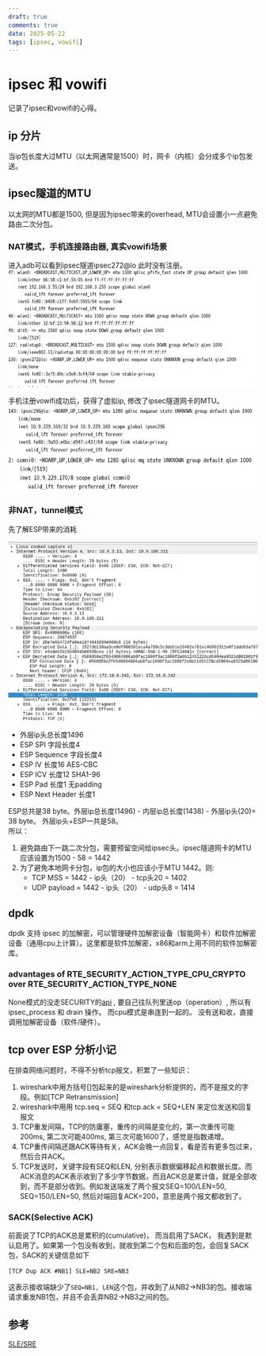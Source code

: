 ```yaml
---
draft: true
comments: true
date: 2025-05-22
tags: [ipsec, vowifi]
---
```


# ipsec 和 vowifi
记录了ipsec和vowifi的心得。

## ip 分片
当ip包长度大过MTU（以太网通常是1500）时，网卡（内核）会分成多个ip包发送。

## ipsec隧道的MTU
以太网的MTU都是1500, 但是因为ipsec带来的overhead, MTU会设置小一点避免路由二次分包。

### NAT模式，手机连接路由器, 真实vowifi场景
进入adb可以看到ipsec隧道ipsec272@lo 此时没有注册。  
![ipsec tunnel](img/ipsec-tun.png)

手机注册vowifi成功后，获得了虚拟ip, 修改了ipsec隧道网卡的MTU。     
![ipsec tunnel](img/ipsec-tun-pixel.png)
![ipsec tunnel](img/ipsec-tun-redmi.png)

### 非NAT，tunnel模式
先了解ESP带来的消耗  

![wireshark](ipsec.png)
* 外层ip头总长度1496
* ESP SPI 字段长度4
* ESP Sequence 字段长度4
* ESP IV 长度16  AES-CBC
* ESP ICV 长度12 SHA1-96 
* ESP Pad 长度1 无padding
* ESP Next Header 长度1

ESP总共是38 byte。外层ip总长度(1496) - 内层ip总长度(1438) - 外层ip头(20)= 38 byte。 外层ip头+ESP一共是58。  
所以： 
1. 避免路由下一跳二次分包，需要预留空间给ipsec头。ipsec隧道网卡的MTU应该设置为1500 - 58 = 1442
2. 为了避免本地网卡分包，ip包的大小也应该小于MTU 1442。则:
   * TCP MSS = 1442 - ip头（20） - tcp头20 = 1402
   * UDP payload = 1442 - ip头（20） - udp头8 = 1414

## dpdk 
dpdk 支持 ipsec 的加解密，可以管理硬件加解密设备（智能网卡）和软件加解密设备（通用cpu上计算）。这里都是软件加解密，x86和arm上用不同的软件加解密库。

### advantages of RTE_SECURITY_ACTION_TYPE_CPU_CRYPTO over RTE_SECURITY_ACTION_TYPE_NONE
None模式的没走SECURITY的[api](https://mails.dpdk.org/archives/dev/2019-October/146846.html) , 要自己往队列里送op（operation）, 所以有 ipsec_process 和 drain 操作。 而cpu模式是串连到一起的。 没有送和收，直接调用加解密设备（软件/硬件）。

## tcp over ESP 分析小记
在排查网络问题时，不得不分析tcp报文，积累了一些知识：

1. wireshark中用方括号[]包起来的是wireshark分析提供的，而不是报文的字段。例如[TCP Retransmission]
2. wireshark中用用 tcp.seq = SEQ 和tcp.ack = SEQ+LEN 来定位发送和回复报文
3. TCP重发间隔，TCP的防庸塞，重传的间隔是变化的，第一次重传可能200ms, 第二次可能400ms, 第三次可能1600了，感觉是指数递增。
4. TCP重传间隔还跟ACK等待有关，ACK会晚一点回复，看是否有更多包过来，然后合并ACK。
5. TCP发送时，关键字段有SEQ和LEN, 分别表示数据偏移起点和数据长度。而ACK消息的ACK表示收到了多少字节数据，而且ACK总是累计值，就是全部收到，而不是部分收到。例如发送端发了两个报文SEQ=100/LEN=50, SEQ=150/LEN=50, 然后对端回复ACK=200，意思是两个报文都收到了。

### SACK(Selective ACK)
前面说了TCP的ACK总是累积的(cumulative)， 而当启用了SACK， 我遇到是默认启用了。如果第一个包没有收到，就收到第二个包和后面的包，会回复SACK包，SACK的关键信息如下
```
[TCP Dup ACK #NB1] SLE=NB2 SRE=NB3 
```
这表示接收端缺少了`SEQ=NB1, LEN`这个包，并收到了从NB2->NB3的包。接收端请求重发NB1包，并且不会丢弃NB2->NB3之间的包。

## 参考
[SLE/SRE](https://osqa-ask.wireshark.org/questions/1389/what-are-sre-and-sle/) 